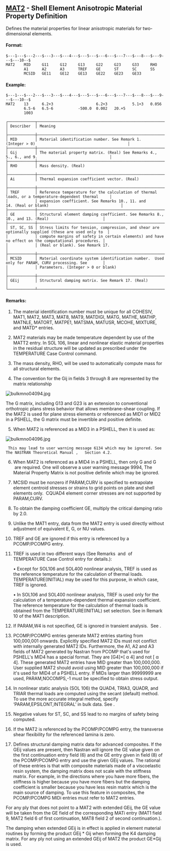 ## [MAT2](https://help.hexagonmi.com/bundle/MSC_Nastran_2022.4/page/Nastran_Combined_Book/qrg/bulkmno/TOC.MAT2.xhtml) - Shell Element Anisotropic Material Property Definition

Defines the material properties for linear anisotropic materials for two-dimensional elements.

#### Format:

```nastran
$---1---$---2---$---3---$---4---$---5---$---6---$---7---$---8---$---9---$---10--$
MAT2    MID     G11     G12     G13     G22     G23     G33     RHO             
        A1      A2      A3      TREF    GE      ST      SC      SS              
        MCSID   GE11    GE12    GE13    GE22    GE23    GE33                    
```
#### Example:

```nastran
$---1---$---2---$---3---$---4---$---5---$---6---$---7---$---8---$---9---$---10--$
MAT2    13      6.2+3                   6.2+3           5.1+3   0.056           
        6.5-6   6.5-6           -500.0  0.002   20.+5                           
        1003                                                                    
```
```text
┌────────────┬────────────────────────────────────────────────────────────────────────────────────────────────────┐
│ Describer  │ Meaning                                                                                            │
├────────────┼────────────────────────────────────────────────────────────────────────────────────────────────────┤
│ MID        │ Material identification number. See Remark 1.(Integer > 0)                                         │
├────────────┼────────────────────────────────────────────────────────────────────────────────────────────────────┤
│ Gij        │ The material property matrix. (Real) See Remarks 4., 5., 6., and 9.                                │
├────────────┼────────────────────────────────────────────────────────────────────────────────────────────────────┤
│ RHO        │ Mass density. (Real)                                                                               │
├────────────┼────────────────────────────────────────────────────────────────────────────────────────────────────┤
│ Ai         │ Thermal expansion coefficient vector. (Real)                                                       │
├────────────┼────────────────────────────────────────────────────────────────────────────────────────────────────┤
│ TREF       │ Reference temperature for the calculation of thermal loads, or a temperature-dependent thermal     │
│            │ expansion coefficient. See Remarks 10., 11. and 14. (Real or blank)                                │
├────────────┼────────────────────────────────────────────────────────────────────────────────────────────────────┤
│ GE         │ Structural element damping coefficient. See Remarks 8., 10., and 13. (Real)                        │
├────────────┼────────────────────────────────────────────────────────────────────────────────────────────────────┤
│ ST, SC, SS │ Stress limits for tension, compression, and shear are optionally supplied (these are used only to  │
│            │ compute margins of safety in certain elements) and have no effect on the computational procedures. │
│            │ (Real or blank). See Remark 17.                                                                    │
├────────────┼────────────────────────────────────────────────────────────────────────────────────────────────────┤
│ MCSID      │ Material coordinate system identification number.  Used only for PARAM, CURV processing. See       │
│            │ Parameters. (Integer > 0 or blank)                                                                 │
├────────────┼────────────────────────────────────────────────────────────────────────────────────────────────────┤
│ GEij       │ Structural damping matrix. See Remark 17. (Real)                                                   │
└────────────┴────────────────────────────────────────────────────────────────────────────────────────────────────┘
```
#### Remarks:

1. The material identification number must be unique for all COHESIV, MAT1, MAT2, MAT3, MAT8, MAT9, MATDIGI, MATG, MATHE, MATHP, MATNLE, MATORT, MATPE1, MATSMA, MATUSR, MCOHE, MIXTURE, and MATD* entries.

2. MAT2 materials may be made temperature dependent by use of the MATT2 entry. In SOL 106, linear and nonlinear elastic material properties in the residual structure will be updated as prescribed under the TEMPERATURE Case Control command.

3. The mass density, RHO, will be used to automatically compute mass for all structural elements.

4. The convention for the Gij in fields 3 through 8 are represented by the matrix relationship

![bulkmno04094.jpg](https://help-be.hexagonmi.com/bundle/MSC_Nastran_2022.4/page/Nastran_Combined_Book/qrg/bulkmno/../../../assets/bulkmno04094.jpg?_LANG=enus)  

The G matrix, including G13 and G23 is an extension to conventional orthotropic plans stress behavior that allows membrane-shear coupling. If the MAT2 is used for plane stress elements or referenced as MID1 or MID2 in a PSHELL, the G matrix must be invertible and positive definite.

5. When MAT2 is referenced as a MID3 in a PSHELL, then it is used as:

![bulkmno04096.jpg](https://help-be.hexagonmi.com/bundle/MSC_Nastran_2022.4/page/Nastran_Combined_Book/qrg/bulkmno/../../../assets/bulkmno04096.jpg?_LANG=enus)  

     This may lead to user warning message 6134 which may be ignored. See  The NASTRAN Theoretical Manual ,   Section 4.2.

6. When MAT2 is referenced as a MID4 in a PSHELL, then only G  and G  are required. One will observe a user warning message 9994,  The Material Property Matrix is not positive definite  which may be ignored.

7. MCSID must be nonzero if PARAM,CURV is specified to extrapolate element centroid stresses or strains to grid points on plate and shell elements only.  CQUAD4 element corner stresses are not supported by PARAM,CURV.

8. To obtain the damping coefficient GE, multiply the critical damping ratio    by 2.0.

9. Unlike the MAT1 entry, data from the MAT2 entry is used directly without adjustment of equivalent E, G, or NU values.

10. TREF and GE are ignored if this entry is referenced by a PCOMP/PCOMPG entry.

11. TREF is used in two different ways (See Remarks   and   of TEMPERATURE Case Control entry for details.):

     • Except for SOL106 and SOL400 nonlinear analysis, TREF is used as the reference temperature for the calculation of thermal loads. TEMPERATURE(INITIAL) may be used for this purpose, in which case, TREF is ignored.

     • In SOL106 and SOL400 nonlinear analysis, TREF is used only for the calculation of a temperature-dependent thermal expansion coefficient. The reference temperature for the calculation of thermal loads is obtained from the TEMPERATURE(INITIAL) set selection. See   in Remark 10 of the MAT1 description.

12. If PARAM,W4 is not specified, GE is ignored in transient analysis.  See  .

13. PCOMP/PCOMPG entries generate MAT2 entries starting from 100,000,001 onwards. Explicitly specified MAT2 IDs must not conflict with internally generated MAT2 IDs. Furthermore, the A1, A2 and A3 fields of MAT2 generated by Nastran from PCOMP that's used for PSHELL's MID4 has a special format. They are [G4]×[ α 4] and not [ α 4]. These generated MAT2 entries have MID greater than 100,000,000. User supplied MAT2 should avoid using MID greater than 100,000,000 if it's used for MID4 of a PSHELL entry. If MIDs larger than 99999999 are used, PARAM,NOCOMPS,-1 must be specified to obtain stress output.

14. In nonlinear static analysis (SOL 106) the QUAD4, TRIA3, QUADR, and TRIAR thermal loads are computed using the secant (default) method. To use the more accurate integral method, specify ‘PARAM,EPSILONT,INTEGRAL’ in bulk data. See  .

15. Negative values for ST, SC, and SS lead to no margins of safety being computed.

16. If the MAT2 is referenced by the PCOMP/PCOMPG entry, the transverse shear flexibility for the referenced lamina is zero.

17. Defines structural damping matrix data for advanced composites. If the GEij values are present, then Nastran will ignore the GE value given on the first continuation entry field (6) and the GE entry given in field (8) of the PCOMP/PCOMPG entry and use the given GEij values. The rational of these entries is that with composite materials made of a viscoelastic resin system, the damping matrix does not scale with the stiffness matrix. For example, in the directions where you have more fibers, the stiffness is higher because you have more fibers but the damping coefficient is smaller because you have less resin matrix which is the main source of damping. To use this feature in composites, the PCOMP/PCOMPG MIDi entries must refer to MAT2 entries.

For any ply that does not point to a MAT2 with extended GEij, the GE value will be taken from the GE field of the corresponding MATi entry (MAT1 field 9, MAT2 field 6 of first continuation, MAT8 field 2 of second continuation.).

The damping when extended GEij is in effect is applied in element material routines by forming the product GEij * Gij when forming the K4 damping matrix. For any ply not using an extended GEij of MAT2 the product GE*Gij is used.

